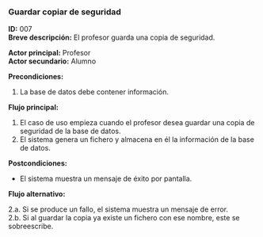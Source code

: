 ### Guardar copiar de seguridad
**ID:** 007   
**Breve descripción:** El profesor guarda una copia de seguridad.

**Actor principal:** Profesor   
**Actor secundario:** Alumno

**Precondiciones:**

1. La base de datos debe contener información.

**Flujo principal:**

1. El caso de uso empieza cuando el profesor desea guardar una copia de seguridad de la base de datos.
2. El sistema genera un fichero y almacena en él la información de la base de datos.

**Postcondiciones:**

* El sistema muestra un mensaje de éxito por pantalla.

**Flujo alternativo:**

2.a. Si se produce un fallo, el sistema muestra un mensaje de error.  
2.b. Si al guardar la copia ya existe un fichero con ese nombre, este se sobreescribe.

